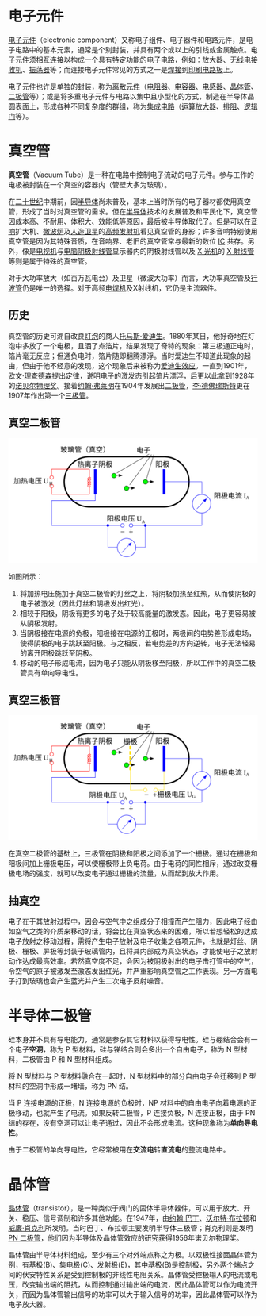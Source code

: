 # 电子元件

[电子元件](https://zh.wikipedia.org/zh-cn/%E9%9B%BB%E5%AD%90%E5%85%83%E4%BB%B6)（electronic component）又称电子组件、电子器件和电路元件，是电子电路中的基本元素，通常是个别封装，并具有两个或以上的引线或金属触点。电子元件须相互连接以构成一个具有特定功能的电子电路，例如：[放大器](https://zh.wikipedia.org/wiki/放大器)、[无线电接收机](https://zh.wikipedia.org/wiki/无线电接收机)、[振荡器](https://zh.wikipedia.org/wiki/振盪器)等；而连接电子元件常见的方式之一是[焊接](https://zh.wikipedia.org/wiki/焊接)到[印刷电路板](https://zh.wikipedia.org/wiki/印刷電路板)上。

电子元件也许是单独的封装，称为[离散元件](https://zh.wikipedia.org/wiki/離散元件)（[电阻器](https://zh.wikipedia.org/wiki/電阻器)、[电容器](https://zh.wikipedia.org/wiki/電容器)、[电感器](https://zh.wikipedia.org/wiki/電感器)、[晶体管](https://zh.wikipedia.org/wiki/晶體管)、[二极管](https://zh.wikipedia.org/wiki/二極管)等）；或是将多重电子元件与电路以集中且小型化的方式，制造在半导体晶圆表面上，形成各种不同复杂度的群组，称为[集成电路](https://zh.wikipedia.org/wiki/積體電路)（[运算放大器](https://zh.wikipedia.org/wiki/運算放大器)、[排阻](https://zh.wikipedia.org/w/index.php?title=排阻&action=edit&redlink=1)、[逻辑门](https://zh.wikipedia.org/wiki/邏輯閘)等）。

# 真空管

**真空管**（Vacuum Tube）是一种在电路中控制电子流动的电子元件。参与工作的电极被封装在一个真空的容器内（管壁大多为玻璃）。

在[二十世纪](https://zh.wikipedia.org/wiki/二十世紀)中期前，因[半导体](https://zh.wikipedia.org/wiki/半導體)尚未普及，基本上当时所有的电子器材都使用真空管，形成了当时对真空管的需求。但在[半导体](https://zh.wikipedia.org/wiki/半導體)技术的发展普及和平民化下，真空管因成本高、不耐用、体积大、效能低等原因，最后被半导体取代了。但是可以在[音响](https://zh.wikipedia.org/wiki/音響)扩大机、[微波炉](https://zh.wikipedia.org/wiki/微波爐)及[人造卫星](https://zh.wikipedia.org/wiki/人造衛星)的[高频发射机](https://zh.wikipedia.org/wiki/发送器)看见真空管的身影；许多音响特别使用真空管是因为其特殊音质，在音响界、老旧的真空管常与最新的数位 [IC](https://zh.wikipedia.org/wiki/集成电路) 共存。另外，像是[电视机](https://zh.wikipedia.org/wiki/電視機)与[电脑](https://zh.wikipedia.org/wiki/電腦)[阴极射线管](https://zh.wikipedia.org/wiki/陰極射線管)显示器内的阴极射线管以及 [X 光机](https://zh.wikipedia.org/wiki/X光机)的 [X 射线管](https://zh.wikipedia.org/wiki/X射线管)等则是属于特殊的真空管。

对于大功率放大（如百万瓦电台）及卫星（微波大功率）而言，大功率真空管及[行波管](https://zh.wikipedia.org/wiki/行波管)仍是唯一的选择。对于高频[电焊机](https://zh.wikipedia.org/wiki/焊接)及X射线机，它仍是主流器件。

## 历史

真空管的历史可溯自改良[灯泡](https://zh.wikipedia.org/wiki/燈泡)的商人[托马斯·爱迪生](https://zh.wikipedia.org/wiki/湯瑪斯·愛迪生)。1880年某日，他好奇地在灯泡中多放了一个电极，且洒了点箔片，结果发现了奇特的现象：第三极通正电时，箔片毫无反应；但通负电时，箔片随即翻腾漂浮。当时爱迪生不知道此现象的起由，但由于他不经意的发现，这个现象后来被称为[爱迪生效应](https://zh.wikipedia.org/wiki/爱迪生效应)。一直到1901年，[欧文·理查德森](https://zh.wikipedia.org/wiki/欧文·理查森)提出定律，说明电子的[激发态](https://zh.wikipedia.org/wiki/激發態)引起箔片漂浮，后更以此拿到1928年的[诺贝尔物理奖](https://zh.wikipedia.org/wiki/諾貝爾物理獎)。接着[约翰·弗莱明](https://zh.wikipedia.org/wiki/約翰·弗萊明)在1904年发展出[二极管](https://zh.wikipedia.org/wiki/二極管)，[李·德佛瑞斯特](https://zh.wikipedia.org/wiki/李·德佛瑞斯特)更在1907年作出第一个[三极管](https://zh.wikipedia.org/wiki/三极管_(真空管))。

## 真空二极管

![](./assets/electronic-component/vacuum-tubes.svg)

如图所示：

1. 将加热电压施加于真空二极管的灯丝之上，将阴极加热至红热，从而使阴极的电子被激发（因此灯丝和阴极发出红光）。
2. 相较于阳极，阴极有更多的电子处于较高能量的激发态。因此，电子更容易被从阴极发射。
3. 当阴极接在电源的负极，阳极接在电源的正极时，两极间的电势差形成电场，使得阴极的电子跳跃至阳极。与之相反，若电势差的方向逆转，电子无法轻易的离开阳极跳跃至阴极。
4. 移动的电子形成电流，因为电子只能从阴极移至阳极，所以工作中的真空二极管具有单向导电性。

## 真空三极管

![](./assets/electronic-component/vacuum-triode.svg)

在真空二极管的基础上，三极管在阴极和阳极之间添加了一个栅极。通过在栅极和阳极间加上栅极电压，可以使栅极带上负电荷。由于电荷的同性相斥，通过改变栅极电场的强度，就可以改变电子通过栅极的流量，从而起到放大作用。

## 抽真空

电子在于其放射过程中，因会与空气中之组成分子相撞而产生阻力，因此电子经由如空气之类的介质来移动的话，将会比在真空状态来的困难，所以若想轻松的达成电子放射之移动过程，需将产生电子放射及电子收集之各项元件，也就是灯丝、阴极、栅极、屏极等封装于玻璃管内，且将其内部成为真空状态，才能使电子之放射动作达成最高效率。若然真空度不足，会因为被阴极射出的电子击打管中的空气，令空气的原子被激发至激态发出红光，并严重影响真空管之工作表现。另一方面电子打到玻璃也会产生蓝光并产生二次电子反射噪音。

# 半导体二极管

硅本身并不具有导电能力，通常是参杂其它材料以获得导电性。硅与硼结合会有一个电子**空洞**，称为 P 型材料，硅与锑结合则会多出一个自由电子，称为 N 型材料，二极管由 P 和 N 型材料组成。

将 N 型材料与 P 型材料融合在一起时，N 型材料中的部分自由电子会迁移到 P 型材料的空洞中形成一堵墙，称为 PN 结。

当 P 连接电源的正极，N 连接电源的负极时，NP 材料中的自由电子向着电源的正极移动，也就产生了电流。如果反转二极管，P 连接负极，N 连接正极，由于 PN 结的存在，没有空洞可以让电子通过，因此不会形成电流。这种现象称为**单向导电性**。

由于二极管的单向导电性，它经常被用在**交流电**转**直流电**的整流电路中。

# 晶体管

[晶体管](https://zh.wikipedia.org/zh-cn/%E6%99%B6%E4%BD%93%E7%AE%A1)（transistor），是一种类似于阀门的固体半导体器件，可以用于放大、开关、稳压、信号调制和许多其他功能。在1947年，由[约翰·巴丁](https://zh.wikipedia.org/wiki/约翰·巴丁)、[沃尔特·布拉顿](https://zh.wikipedia.org/wiki/沃尔特·布拉顿)和[威廉·肖克利](https://zh.wikipedia.org/wiki/威廉·肖克利)所发明。当时巴丁、布拉顿主要发明半导体三极管；肖克利则是发明 [PN 二极管](https://zh.wikipedia.org/wiki/二極管)，他们因为半导体及晶体管效应的研究获得1956年诺贝尔物理奖。

晶体管由半导体材料组成，至少有三个对外端点称之为极。以双极性接面晶体管为例，有基极(B)、集电极(C)、发射极(E)，其中基极(B)是控制极，另外两个端点之间的伏安特性关系是受到控制极的非线性电阻关系。晶体管受控极输入的电流或电压，改变输出端的阻抗，从而控制通过输出端的电流，因此晶体管可以作为电流开关，而因为晶体管输出信号的功率可以大于输入信号的功率，因此晶体管可以作为电子放大器。